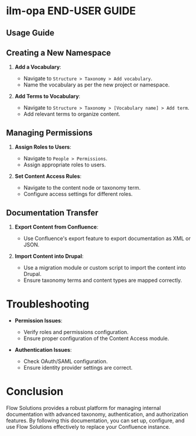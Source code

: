 # ilm-opa END-USER GUIDE
## Usage Guide

## Creating a New Namespace

1. **Add a Vocabulary**:
   - Navigate to `Structure > Taxonomy > Add vocabulary`.
   - Name the vocabulary as per the new project or namespace.

2. **Add Terms to Vocabulary**:
   - Navigate to `Structure > Taxonomy > [Vocabulary name] > Add term`.
   - Add relevant terms to organize content.

## Managing Permissions

1. **Assign Roles to Users**:
   - Navigate to `People > Permissions`.
   - Assign appropriate roles to users.

2. **Set Content Access Rules**:
   - Navigate to the content node or taxonomy term.
   - Configure access settings for different roles.

## Documentation Transfer

1. **Export Content from Confluence**:
   - Use Confluence's export feature to export documentation as XML or JSON.

2. **Import Content into Drupal**:
   - Use a migration module or custom script to import the content into Drupal.
   - Ensure taxonomy terms and content types are mapped correctly.

# Troubleshooting

- **Permission Issues**:
  - Verify roles and permissions configuration.
  - Ensure proper configuration of the Content Access module.

- **Authentication Issues**:
  - Check OAuth/SAML configuration.
  - Ensure identity provider settings are correct.

# Conclusion

Flow Solutions provides a robust platform for managing internal documentation with advanced taxonomy, authentication, and authorization features. By following this documentation, you can set up, configure, and use Flow Solutions effectively to replace your Confluence instance.
